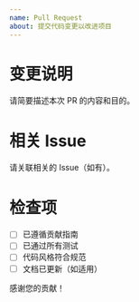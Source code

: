 ```yaml
---
name: Pull Request
about: 提交代码变更以改进项目
---
```


# 变更说明
请简要描述本次 PR 的内容和目的。

# 相关 Issue
请关联相关的 Issue（如有）。

# 检查项
- [ ] 已遵循贡献指南
- [ ] 已通过所有测试
- [ ] 代码风格符合规范
- [ ] 文档已更新（如适用）

感谢您的贡献！